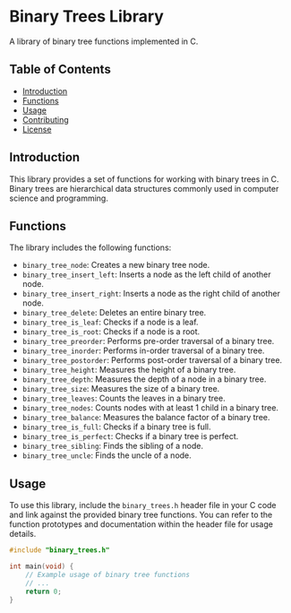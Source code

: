 # Binary Trees Library

A library of binary tree functions implemented in C.

## Table of Contents

- [Introduction](#introduction)
- [Functions](#functions)
- [Usage](#usage)
- [Contributing](#contributing)
- [License](#license)

## Introduction

This library provides a set of functions for working with binary trees in C. Binary trees are hierarchical data structures 
commonly used in computer science and programming.

## Functions

The library includes the following functions:

- `binary_tree_node`: Creates a new binary tree node.
- `binary_tree_insert_left`: Inserts a node as the left child of another node.
- `binary_tree_insert_right`: Inserts a node as the right child of another node.
- `binary_tree_delete`: Deletes an entire binary tree.
- `binary_tree_is_leaf`: Checks if a node is a leaf.
- `binary_tree_is_root`: Checks if a node is a root.
- `binary_tree_preorder`: Performs pre-order traversal of a binary tree.
- `binary_tree_inorder`: Performs in-order traversal of a binary tree.
- `binary_tree_postorder`: Performs post-order traversal of a binary tree.
- `binary_tree_height`: Measures the height of a binary tree.
- `binary_tree_depth`: Measures the depth of a node in a binary tree.
- `binary_tree_size`: Measures the size of a binary tree.
- `binary_tree_leaves`: Counts the leaves in a binary tree.
- `binary_tree_nodes`: Counts nodes with at least 1 child in a binary tree.
- `binary_tree_balance`: Measures the balance factor of a binary tree.
- `binary_tree_is_full`: Checks if a binary tree is full.
- `binary_tree_is_perfect`: Checks if a binary tree is perfect.
- `binary_tree_sibling`: Finds the sibling of a node.
- `binary_tree_uncle`: Finds the uncle of a node.

## Usage

To use this library, include the `binary_trees.h` header file in your C code and link against the provided binary tree functions. 
You can refer to the function prototypes and documentation within the header file for usage details.

```c
#include "binary_trees.h"

int main(void) {
    // Example usage of binary tree functions
    // ...
    return 0;
}
